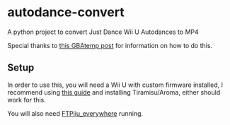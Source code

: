 # autodance-convert

 A python project to convert Just Dance Wii U Autodances to MP4

 Special thanks to [this GBAtemp post](https://gbatemp.net/threads/extract-just-dance-autodance-video.493341/) for information on how to do this.

## Setup

In order to use this, you will need a Wii U with custom firmware installed, I recommend using [this guide](https://wiiu.hacks.guide/) and installing Tiramisu/Aroma, either should work for this.

You will also need [FTPiiu_everywhere](https://gbatemp.net/threads/libiosuhax-ppc-ipc-library-for-communication-to-dev-iosuhax.449296/) running.

